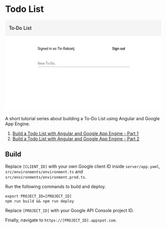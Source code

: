 # Todo List

<p align="center">
  <img src="https://raw.githubusercontent.com/outcrawl/site/1.1.3/data/articles/2017-08-30-todo-list-angular-google-app-engine-part-1/finished.gif"/>
</p>

A short tutorial series about building a To-Do List using Angular and Google App Engine.

1. [Build a Todo List with Angular and Google App Engine - Part 1](https://outcrawl.com/todo-list-angular-google-app-engine-part-1)
2. [Build a Todo List with Angular and Google App Engine - Part 2](https://outcrawl.com/todo-list-angular-google-app-engine-part-2)

## Build

Replace `[CLIENT_ID]` with your own Google client ID inside `server/app.yaml`, `src/environments/environment.ts` and `src/environments/environment.prod.ts`.

Run the following commands to build and deploy.

```
export PROJECT_ID=[PROJECT_ID]
npm run build && npm run deploy
```

Replace `[PROJECT_ID]` with your Google API Console project ID.

Finally, navigate to `https://[PROJECT_ID].appspot.com`.
